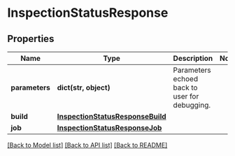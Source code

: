 # InspectionStatusResponse

## Properties
Name | Type | Description | Notes
------------ | ------------- | ------------- | -------------
**parameters** | **dict(str, object)** | Parameters echoed back to user for debugging. | 
**build** | [**InspectionStatusResponseBuild**](InspectionStatusResponseBuild.md) |  | 
**job** | [**InspectionStatusResponseJob**](InspectionStatusResponseJob.md) |  | 

[[Back to Model list]](../README.md#documentation-for-models) [[Back to API list]](../README.md#documentation-for-api-endpoints) [[Back to README]](../README.md)

